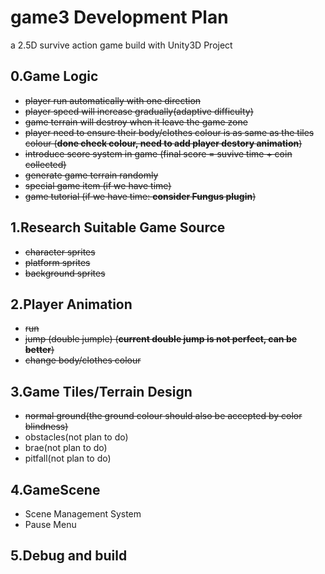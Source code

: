 # game3 Development Plan
a 2.5D survive action game build with Unity3D Project

## 0.Game Logic
- ~~player run automatically with one direction~~
- ~~player speed will increase gradually(adaptive difficulty)~~
- ~~game terrain will destroy when it leave the game zone~~
- ~~player need to ensure their body/clothes colour is as same as the tiles colour (**done check colour, need to add player destory animation**)~~
- ~~introduce score system in game (final score = suvive time + coin collected)~~
- ~~generate game terrain randomly~~
- ~~special game item (if we have time)~~
- ~~game tutorial (if we have time: **consider Fungus plugin**)~~

## 1.Research Suitable Game Source
- ~~character sprites~~
- ~~platform sprites~~
- ~~background sprites~~

## 2.Player Animation
- ~~run~~
- ~~jump (double jumple) (**current double jump is not perfect, can be better**)~~
- ~~change body/clothes colour~~

## 3.Game Tiles/Terrain Design
- ~~normal ground(the ground colour should also be accepted by color blindness)~~
- obstacles(not plan to do)
- brae(not plan to do)
- pitfall(not plan to do)

## 4.GameScene
- Scene Management System
- Pause Menu

## 5.Debug and build
